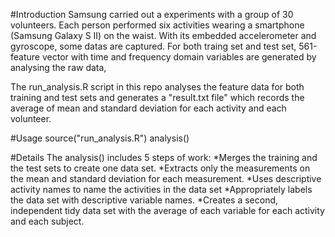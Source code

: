 #Introduction
Samsung carried out a experiments with a group of 30 volunteers. Each person performed six activities wearing a smartphone (Samsung Galaxy S II) on the waist. With its embedded accelerometer and gyroscope, some datas are captured. For both traing set and test set, 561-feature vector  with time and frequency domain variables are generated by analysing the raw data,  

The run_analysis.R script in this repo analyses the feature data for both training and test sets and generates a "result.txt file" which records the average of mean and standard deviation for each activity and each volunteer.

#Usage
source("run_analysis.R")
analysis()

#Details
The analysis() includes 5 steps of work:
*Merges the training and the test sets to create one data set.
*Extracts only the measurements on the mean and standard deviation for each measurement. 
*Uses descriptive activity names to name the activities in the data set
*Appropriately labels the data set with descriptive variable names. 
*Creates a second, independent tidy data set with the average of each variable for each activity and each subject. 